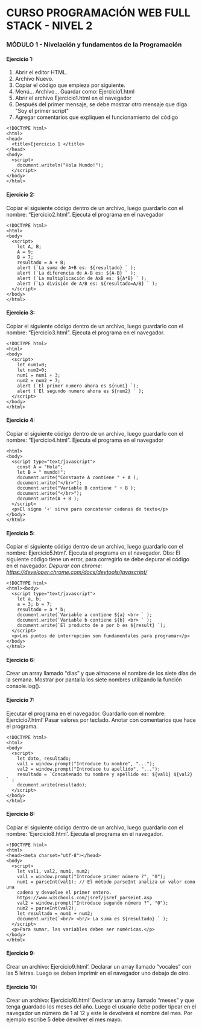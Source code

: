 # CURSO PROGRAMACIÓN WEB FULL STACK - NIVEL 2
### MÓDULO 1 - Nivelación y fundamentos de la Programación

#### Ejercicio 1:
1. Abrir el editor HTML.
2. Archivo Nuevo.
3. Copiar el código que empieza por <!DOCTYPE html> siguiente.
4. Menú... Archivo... Guardar como: Ejercicio1.html
5. Abrir el archivo Ejercicio1.html en el navegador
6. Después del primer mensaje, se debe mostrar otro mensaje que diga "Soy el primer script"
7. Agregar comentarios que expliquen el funcionamiento del código

```
<!DOCTYPE html>
<html>
<head>
  <title>Ejercicio 1 </title>
</head>
<body>
  <script>
    document.writeln("Hola Mundo!");
  </script>
</body>
</html>
```
#### Ejercicio 2:
Copiar el siguiente código dentro de un archivo, luego guardarlo con el nombre: “Ejercicio2.html”. Ejecuta el programa en el navegador

```
<!DOCTYPE html>
<html>
<body>
  <script>
    let A, B;
    A = 9;
    B = 7;
    resultado = A + B;
    alert (`La suma de A+B es: ${resultado} ` );
    alert (`La diferencia de A-B es: ${A-B} ` );
    alert (`La multiplicación de AxB es: ${A*B} ` );
    alert (`La división de A/B es: ${resultado=A/B} ` );
  </script>
</body>
</html>
```
#### Ejercicio 3:
Copiar el siguiente código dentro de un archivo, luego guardarlo con el nombre: “Ejercicio3.html”. Ejecuta el programa en el navegador.

```
<!DOCTYPE html>
<html>
<body>
  <script>
    let num1=0;
    let num2=0;
    num1 = num1 + 3;
    num2 = num2 + 7;
    alert (`El primer numero ahora es ${num1} `);
    alert (`El segundo numero ahora es ${num2} ` );
  </script>
</body>
</html>
```

#### Ejercicio 4:
Copiar el siguiente código dentro de un archivo, luego guardarlo con el nombre: “Ejercicio4.html”. Ejecuta el programa en el navegador
```
<html>
<body>
  <script type="text/javascript">
    const A = "Hola";
    let B = " mundo!";
    document.write("Constante A contiene " + A );
    document.write("</br>");
    document.write("Variable B contiene " + B );
    document.write("</br>");
    document.write(A + B );
  </script>
  <p>El signo '+' sirve para concatenar cadenas de texto</p>
</body>
</html>
```
#### Ejercicio 5:
Copiar el siguiente código dentro de un archivo, luego guardarlo con el nombre: Ejercicio5.html’. Ejecuta el programa en el navegador.
Obs: El siguiente código tiene un error, para corregirlo se debe depurar el código en el navegador.
_Depurar con chrome: https://developer.chrome.com/docs/devtools/javascript/_
```
<!DOCTYPE html>
<html><body>
  <script type="text/javascript">
    let a, b;
    a = 3; b = 7;
    resultado = a * b;
    document.write(`Variable a contiene ${a} <br> ` );
    document.write(`Variable b contiene ${b} <br> ` );
    document.write(`El producto de a por b es ${result} `);
  </script>
  <p>Los puntos de interrupción son fundamentales para programar</p>
</body>
</html>
```
#### Ejercicio 6:
Crear un array llamado “dias” y que almacene el nombre de los siete días de la semana. Mostrar por pantalla los siete nombres utilizando la función console.log().
#### Ejercicio 7:
Ejecutar el programa en el navegador. Guardarlo con el nombre: Ejercicio7.html’ Pasar valores por teclado. Anotar con comentarios que hace el programa.
```
<!DOCTYPE html>
<html>
<body>
  <script>
    let dato, resultado;
    val1 = window.prompt("Introduce tu nombre", "...");
    val2 = window.prompt("Introduce tu apellido", "...");
    resultado = `Concatenado tu nombre y apellido es: ${val1} ${val2} ` ;
    document.write(resultado);
  </script>
</body>
</html>
```
#### Ejercicio 8:
Copiar el siguiente código dentro de un archivo, luego guardarlo con el nombre: 'Ejercicio8.html’. Ejecuta el programa en el navegador.
```
<!DOCTYPE html>
<html>
<head><meta charset="utf-8"></head>
<body>
  <script>
    let val1, val2, num1, num2;
    val1 = window.prompt("Introduce primer número ?", "0");
    num1 = parseInt(val1); // El método parseInt analiza un valor como una
    cadena y devuelve el primer entero.
    https://www.w3schools.com/jsref/jsref_parseint.asp
    val2 = window.prompt("Introduce segundo número ?", "0");
    num2 = parseInt(val2);
    let resultado = num1 + num2;
    document.write(`<br/> <br/> La suma es ${resultado} ` );
  </script>
  <p>Para sumar, las variables deben ser numéricas.</p>
</body>
</html>
```

#### Ejercicio 9:
Crear un archivo: Ejercicio9.html’. Declarar un array llamado “vocales” con las 5 letras.
Luego se deben imprimir en el navegador uno debajo de otro.

#### Ejercicio 10:
Crear un archivo: Ejercicio10.html’ Declarar un array llamado “meses” y que tenga guardado los meses del año. 
Luego el usuario debe poder tipear en el navegador un número de 1 al 12 y este le devolverá el nombre del mes. 
Por ejemplo escribe 5 debe devolver el mes mayo.
